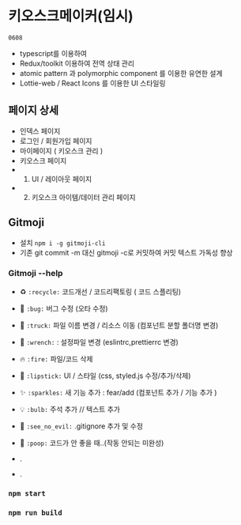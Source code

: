 # 키오스크메이커(임시)
`0608`
* typescript를 이용하여 
* Redux/toolkit 이용하여 전역 상태 관리
* atomic pattern 과 polymorphic component 를 이용한 유연한 설계 
* Lottie-web / React Icons 를 이용한 UI 스타일링 

## 페이지 상세
* 인덱스 페이지
* 로그인 / 회원가입 페이지
* 마이페이지 ( 키오스크 관리 )
* 키오스크 페이지
* 1. UI / 레이아웃 페이지
* 2. 키오스크 아이템/데이터 관리 페이지

## Gitmoji

* 설치 `npm i -g gitmoji-cli`  
* 기존 git commit -m 대신 gitmoji -c로 커밋하여 커밋 텍스트 가독성 향상

### Gitmoji --help
* ♻️ `:recycle:` 코드개선 / 코드리팩토링 ( 코드 스플리팅)

* 🐛 `:bug:` 버그 수정 (오타 수정)

* 🚚 `:truck:` 파일 이름 변경 / 리소스 이동 (컴포넌트 분할 폴더명 변경)

* 🔧 `:wrench:` : 설정파일 변경 (eslintrc,prettierrc 변경)

* 🔥 `:fire:` 파일/코드 삭제 

* 💄 `:lipstick:` UI / 스타일 (css, styled.js 수정/추가/삭제)

* ✨ `:sparkles:` 새 기능 추가 : fear/add (컴포넌트 추가 / 기능 추가 )

* 💡 `:bulb:` 주석 추가 // 텍스트 추가 

* 🙈 `:see_no_evil:` .gitignore 추가 및 수정

* 💩 `:poop:` 코드가 안 좋을 때..(작동 안되는 미완성)
* .
* .
### `npm start`




### `npm run build`
